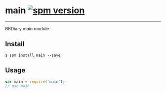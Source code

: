 # main [![spm version](http://spmjs.io/badge/main)](http://spmjs.io/package/main)

---

BBDiary main module

## Install

```
$ spm install main --save
```

## Usage

```js
var main = require('main');
// use main
```

